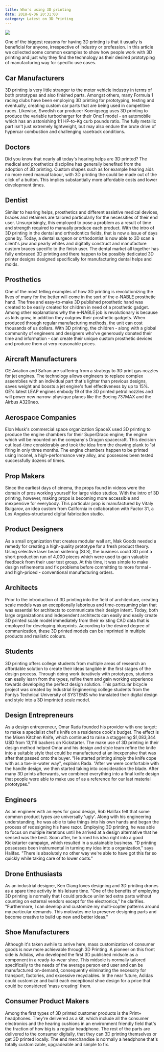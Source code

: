 ```yaml
---
title: Who's using 3D printing 
date: 2018-8-06 20:31:00
category: Latest on 3D Printing
---
```


![](/img/7.jpg)

One of the biggest reasons for having 3D printing is that it usually is beneficial for anyone, irrespective of industry or profession. In this article we collected some common examples to show how people work with 3D printing and just why they find the technology as their desired prototyping of manufacturing way for specific use cases.

<!-- more -->

## Car Manufacturers

3D printing is very little stranger to the motor vehicle industry in terms of both prototypes and also finished parts. Amongst others, many Formula 1 racing clubs have been employing 3D printing for prototyping, testing and eventually, creating custom car parts that are being used in competitive races. Likewise, Swedish car producer Koenigsegg uses 3D printing to produce the variable turbocharger for their One:1 model - an automobile which has an astonishing 1:1 HP-to-Kg curb pounds ratio. The fully metallic part isn't just extremely lightweight, but may also endure the brute drive of hypercar combustion and challenging racetrack conditions.

## Doctors

Did you know that nearly all today's hearing helps are 3D printed? The medical and prosthetics discipline has generally benefited from the adoption of 3D printing. Custom shapes such as for example hearing aids no more need manual labour, with 3D printing the could be made out of the click of a button. This implies substantially more affordable costs and lower development times.

## Dentist

Similar to hearing helps, prosthetics and different assistive medical devices, braces and retainers are tailored particularly for the necessities of their end user. Unsurprisingly, this employed to pose a problem as a result of time and strength required to manually produce each product. With the intro of 3D printing in the dental and orthodontics fields, that is now a issue of days gone by. Today, a dental surgeon or orthodontist is now able to 3D scan a client's jaw and pearly whites and digitally construct and manufacture custom braces specific to the finish user. The dental market all together has fully embraced 3D printing and there happen to be possibly dedicated 3D printer designs designed specifically for manufacturing dental helps and molds.

## Prosthetics

One of the most telling examples of how 3D printing is revolutionizing the lives of many for the better will come in the sort of the e-NABLE prosthetic hand. The free and easy-to-make 3D published prosthetic hand was created to be easily created for children in need of a prosthetic gadget. Among other explanations why the e-NABLE job is revolutionary is because as kids grow, in addition they outgrow their prosthetic gadgets. When produced through regular manufacturing methods, the unit can cost thousands of us dollars. With 3D printing, the children - along with a global community of engineers and designers who've generously donated their time and information - can create their unique custom prosthetic devices and produce them at very reasonable prices.

## Aircraft Manufacturers

GE Aviation and Safran are suffering from a strategy to 3D print gas nozzles for jet engines. The technology allows engineers to replace complex assemblies with an individual part that's lighter than previous designs, saves weight and boosts a jet engine's fuel effectiveness by up to 15%. GE's latest LEAP engines embody 19 of the 3D printed petrol nozzles and will power new narrow-physique planes like the Boeing 737MAX and the Airbus A320neo.

## Aerospace Companies

Elon Musk's commercial space organization SpaceX used 3D printing to produce the engine chambers for their SuperDraco engine; the engine which will be mounted on the company's Dragon spacecraft. This decision cut lead-time considerably and took the idea from the drawing plank to 1st firing in only three months. The engine chambers happen to be printed using Inconel, a high-performance very alloy, and possesses been tested successfully dozens of times.

## Prop Makers

Since the earliest days of cinema, the props found in videos were the domain of pros working yourself for large video studios. With the intro of 3D printing, however, making props is becoming more accessible and inexpensive for everybody. This particular prop is manufactured by Vitaly Bulgarov, an idea custom from California in collaboration with Factor 31, a Los Angeles-structured digital fabrication studio.

## Product Designers

As a small organization that creates modular wall art, Mak Goods needed a remedy for creating a high-quality prototype for a fresh product theory. Using selective laser beam sintering (SLS), the business could 3D print a short production run of 4,000 pieces which were used to gain valuable feedback from their user test group. At this time, it was simple to make design refinements and fix problems before committing to more formal - and high-priced - conventional manufacturing orders.

## Architects

Prior to the introduction of 3D printing into the field of architecture, creating scale models was an exceptionally laborious and time-consuming plan that was essential for architects to communicate their design intent. Today, both large organizations and independent architects can easily and easily create 3D printed scale model immediately from their existing CAD data that is employed for developing blueprints. According to the desired degree of communication, these 3D printed models can be imprinted in multiple products and realistic colours.

## Students

3D printing offers college students from multiple areas of research an affordable solution to create their ideas tangible in the first stages of the design process. Through doing work iteratively with prototypes, students can easily learn from the types, refine them and gain working experience towards developing the perfect design solution. This particular bicycle project was created by Industrial Engineering college students from the Fontys Technical University of SYSTEMS who translated their digital design and style into a 3D imprinted scale model.

## Design Entrepreneurs

As a design entrepreneur, Omar Rada founded his provider with one target: to make a specialist chef's knife on a residence cook's budget. The effect is the Misen Kitchen Knife, which continued to raise a staggering $1,083,344 USD from 13,116 backers on Kickstarter. The make use of 3D printing in their design method helped Omar and his design and style team refine the knife into a suitable style that could be manufactured at an inexpensive that was after that passed onto the buyer. "He started printing simply the knife cope with as a toe-in-water way", explains Rada. "After we were comfortable with the handle design, we then started taking into consideration the blade. After many 3D prints afterwards, we combined everything into a final knife design that people were able to make use of as a reference for our last material prototypes."

## Engineers

As an engineer with an eyes for good design, Rob Halifax felt that some common product types are universally 'ugly'. Along with his engineering understanding, he was able to take things into his own hands and began the process of redesigning his have razor. Employing 3D printing, he was able to focus on multiple iterations until he arrived at a design alternative that he sensed was the best. Soon after, he turned his idea right into a good Kickstarter campaign, which resulted in a sustainable business. "D printing possesses been instrumental in turning my idea into a organization," says Halifax. "There is absolutely no other way we're able to have got this far so quickly while taking care of to lower costs."

## Drone Enthusiasts

As an industrial designer, Ken Giang loves designing and 3D printing drones as a spare time activity in his leisure time. "One of the benefits of employing 3D printing is normally that I could produce unlimited extra parts without counting on external vendors except for the electronics," he clarifies. "Furthermore, I can develop and customize my multi-copter patterns around my particular demands. This motivates me to preserve designing parts and become creative to build up new and better ideas."

## Shoe Manufacturers

Although it's taken awhile to arrive here, mass customization of consumer goods is now more achievable through 3D Printing. A pioneer on this front side is Adidas, who developed the first 3D published midsole as a component in a ready-to-wear shoe. This midsole is normally tailored specifically to the needs of the average person end user and can be manufactured on-demand, consequently eliminating the necessity for transport, factories, and excessive recyclables. In the near future, Adidas could customize and build each exceptional shoe design for a price that could be considered 'mass creating' them.

## Consumer Product Makers

Among the first types of 3D printed customer products is the Print+ headphones. They're delivered as a kit, which include all the consumer electronics and the hearing cushions in an environment friendly field that's the fraction of how big is a regular headphone. The rest of the parts are delivered to the consumer digitally, that they can 3D printing themselves or get 3D printed locally. The end merchandise is normally a headphone that's totally customizable, upgradeable and simple to fix.
